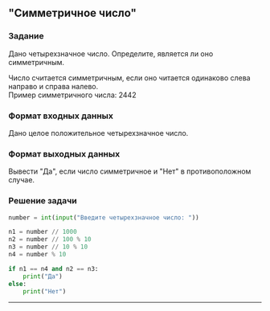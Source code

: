 ## "Симметричное число"

### Задание

Дано четырехзначное число. Определите, является ли оно симметричным.

Число считается симметричным, если оно читается одинаково слева направо и справа налево. \
Пример симметричного числа: 2442

### Формат входных данных

Дано целое положительное четырехзначное число.

### Формат выходных данных

Вывести "Да", если число симметричное и "Нет" в противоположном случае.

### Решение задачи

```python
number = int(input("Введите четырехзначное число: "))

n1 = number // 1000
n2 = number // 100 % 10
n3 = number // 10 % 10
n4 = number % 10

if n1 == n4 and n2 == n3:
    print("Да")
else:
    print("Нет")

```

---
